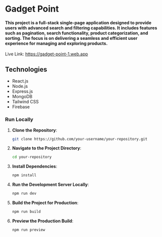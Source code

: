 # Gadget Point

#### This project is a full-stack single-page application designed to provide users with advanced search and filtering capabilities. It includes features such as pagination, search functionality, product categorization, and sorting. The focus is on delivering a seamless and efficient user experience for managing and exploring products.

Live Link: https://gadget-point-1.web.app

## Technologies

- React.js
- Node.js
- Express.js
- MongoDB
- Tailwind CSS
- Firebase

### Run Locally

1. **Clone the Repository**:
   ```sh
   git clone https://github.com/your-username/your-repository.git
   ```
2. **Navigate to the Project Directory**:
   ```sh
   cd your-repository
   ```
3. **Install Dependencies**:
   ```sh
   npm install
   ```
4. **Run the Development Server Locally**:
   ```sh
   npm run dev
   ```
5. **Build the Project for Production**:
   ```sh
   npm run build
   ```
6. **Preview the Production Build**:
   ```sh
   npm run preview
   ```
